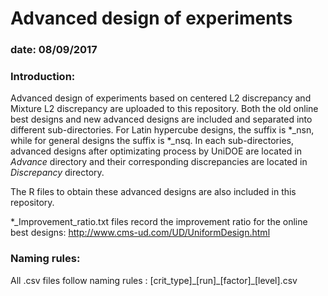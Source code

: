 # Advanced design of experiments
### date: 08/09/2017
### Introduction:

Advanced design of experiments based on centered L2 discrepancy and Mixture L2 discrepancy are uploaded to this repository. Both the old online best designs and new advanced designs are included and separated into different sub-directories. For Latin hypercube designs, the suffix is *_nsn, while for general designs the suffix is *_nsq. In each sub-directories, advanced designs after optimizating process by UniDOE are located in $Advance$ directory and their corresponding discrepancies are located in $Discrepancy$ directory.

The R files to obtain these advanced designs are also included in this repository.  

*_Improvement_ratio.txt files record the improvement ratio for the online best designs: http://www.cms-ud.com/UD/UniformDesign.html 

### Naming rules:

All .csv files follow naming rules : [crit_type]\_[run]\_[factor]\_[level].csv 

